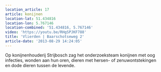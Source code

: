 ```yaml
---
location_article: 17
article: konijnen
location-lat: 51.434816
location-lon: 5.767146
location-combined: '51.434816, 5.767146'
video: 'https://youtu.be/RHgSPJKF788'
title: 'Vlierden | Baarschotseweg 2'
article-date: '2013-08-29 14:24:05'
---
```


Op konijnenhouderij Strijbosch zag het onderzoeksteam konijnen met oog infecties, wonden aan hun oren, dieren met hersen- of zenuwontstekingen en dode dieren tussen de levende.